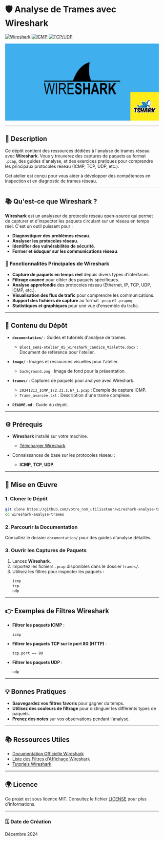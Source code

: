 # 🛡️ **Analyse de Trames avec Wireshark**

[![Wireshark](https://img.shields.io/badge/Wireshark-1679A7?style=flat-square&logo=wireshark&logoColor=white)](https://www.wireshark.org/) [![ICMP](https://img.shields.io/badge/ICMP-009900?style=flat-square&logo=internetexplorer&logoColor=white)](https://en.wikipedia.org/wiki/Internet_Control_Message_Protocol) [![TCP/UDP](https://img.shields.io/badge/TCP/UDP-006699?style=flat-square&logo=ethernet&logoColor=white)](https://en.wikipedia.org/wiki/Transmission_Control_Protocol)

![Banner](image/background.png)

---

## 📄 **Description**

Ce dépôt contient des ressources dédiées à l'analyse de trames réseau avec **Wireshark**. Vous y trouverez des captures de paquets au format `.pcap`, des guides d'analyse, et des exercices pratiques pour comprendre les principaux protocoles réseau (ICMP, TCP, UDP, etc.).

Cet atelier est conçu pour vous aider à développer des compétences en inspection et en diagnostic de trames réseau.

---

## 📚 **Qu'est-ce que Wireshark ?**

**Wireshark** est un analyseur de protocole réseau open-source qui permet de capturer et d'inspecter les paquets circulant sur un réseau en temps réel. C'est un outil puissant pour :

- **Diagnostiquer des problèmes réseau**.
- **Analyser les protocoles réseau**.
- **Identifier des vulnérabilités de sécurité**.
- **Former et éduquer sur les communications réseau**.

### 🔗 **Fonctionnalités Principales de Wireshark**

- **Capture de paquets en temps réel** depuis divers types d'interfaces.
- **Filtrage avancé** pour cibler des paquets spécifiques.
- **Analyse approfondie** des protocoles réseau (Ethernet, IP, TCP, UDP, ICMP, etc.).
- **Visualisation des flux de trafic** pour comprendre les communications.
- **Support des fichiers de capture** au format `.pcap` et `.pcapng`.
- **Statistiques et graphiques** pour une vue d'ensemble du trafic.

---

## 📖 **Contenu du Dépôt**

- **`documentation/`** : Guides et tutoriels d'analyse de trames.
  - `Bloc1_sem1-atelier_05_wireshark_Candice_Vialette.docx` : Document de référence pour l'atelier.

- **`image/`** : Images et ressources visuelles pour l'atelier.
  - `background.png` : Image de fond pour la présentation.

- **`trames/`** : Captures de paquets pour analyse avec Wireshark.
  - `20241213_ICMP_172.31.1.67_1.pcap` : Exemple de capture ICMP.
  - `Trame_avancée.txt` : Description d'une trame complexe.

- **`README.md`** : Guide du dépôt.

---

## ⚙️ **Prérequis**

- **Wireshark** installé sur votre machine.
  - [Télécharger Wireshark](https://www.wireshark.org/download.html)

- Connaissances de base sur les protocoles réseau : 
  - **ICMP**, **TCP**, **UDP**.

---

## 🚀 **Mise en Œuvre**

### 1. **Cloner le Dépôt**

```bash
git clone https://github.com/votre_nom_utilisateur/wireshark-analyse-trames.git
cd wireshark-analyse-trames
```

### 2. **Parcourir la Documentation**

Consultez le dossier `documentation/` pour des guides d'analyse détaillés.

### 3. **Ouvrir les Captures de Paquets**

1. Lancez **Wireshark**.
2. Importez les fichiers `.pcap` disponibles dans le dossier `trames/`.
3. Utilisez les filtres pour inspecter les paquets :
   ```
   icmp
   tcp
   udp
   ```

---

## 👉 **Exemples de Filtres Wireshark**

- **Filtrer les paquets ICMP** :
  ```
  icmp
  ```
- **Filtrer les paquets TCP sur le port 80 (HTTP)** :
  ```
  tcp.port == 80
  ```
- **Filtrer les paquets UDP** :
  ```
  udp
  ```

---

## 💡 **Bonnes Pratiques**

- **Sauvegardez vos filtres favoris** pour gagner du temps.
- **Utilisez des couleurs de filtrage** pour distinguer les différents types de paquets.
- **Prenez des notes** sur vos observations pendant l'analyse.

---

## 📚 **Ressources Utiles**

- [Documentation Officielle Wireshark](https://www.wireshark.org/docs/)
- [Liste des Filtres d'Affichage Wireshark](https://www.wireshark.org/docs/dfref/)
- [Tutoriels Wireshark](https://www.wireshark.org/docs/wsug_html_chunked/)

---

## 🌍 **Licence**

Ce projet est sous licence MIT. Consultez le fichier [LICENSE](LICENSE) pour plus d'informations.

---

### 🗓 **Date de Création**

Décembre 2024
